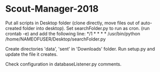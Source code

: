 # Scout-Manager-2018
Put all scripts in Desktop folder (clone directly, move files out of auto-created folder into desktop).
Set searchFolder.py to run as cron. (run crontab -e) and add the following line:
*/1 * * * * /usr/bin/python /home/NAMEOFUSER/Desktop/searchFolder.py

Create directories 'data', 'sent' in 'Downloads' folder.
Run setup.py and update the file it creates.

Check configuration in databaseListener.py comments.
